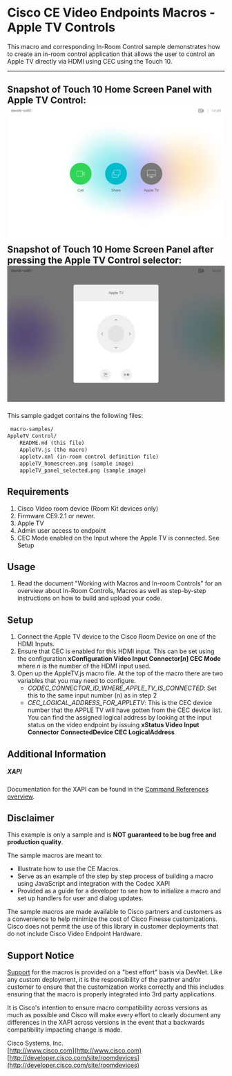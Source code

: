 # Cisco CE Video Endpoints Macros - Apple TV Controls
This macro and corresponding In-Room Control sample demonstrates how to create an in-room control application that allows the user to control an Apple TV directly via HDMI using CEC using the Touch 10.

---
Snapshot of Touch 10 Home Screen Panel with Apple TV Control:
![Sample In-Room Control Screenshot](appleTV_homescreen.png)
Snapshot of Touch 10 Home Screen Panel after pressing the Apple TV Control selector:
![Sample In-Room Control Screenshot](appleTV_panel_selected.png)
---


This sample gadget contains the following files:

     macro-samples/
	AppleTV Control/
		README.md (this file)
		AppleTV.js (the macro)
		appletv.xml (in-room control definition file)
		appleTV_homescreen.png (sample image)
		appleTV_panel_selected.png (sample image)


## Requirements
1. Cisco Video room device (Room Kit devices only)
2. Firmware CE9.2.1 or newer.
3. Apple TV
4. Admin user access to endpoint
5. CEC Mode enabled on the Input where the Apple TV is connected. See Setup

## Usage
1. Read the document "Working with Macros and In-room Controls" for an overview about In-Room Controls, Macros as well as step-by-step instructions on how to build and upload your code.


## Setup

1. Connect the Apple TV device to the Cisco Room Device on one of the HDMI Inputs.
2. Ensure that CEC is enabled for this HDMI input. This can be set using the configuration **xConfiguration Video Input Connector[*n*] CEC Mode** where *n* is the number of the HDMI input used.
3. Open up the AppleTV.js macro file. At the top of the macro there are two variables that you may need to configure.
    * *CODEC_CONNECTOR_ID_WHERE_APPLE_TV_IS_CONNECTED*: Set this to the same input number (n) as in step 2
    * *CEC_LOGICAL_ADDRESS_FOR_APPLETV*: This is the CEC device number that the APPLE TV will have gotten from the CEC device list. You can find the assigned logical address by looking at the input status on the video endpoint by issuing **xStatus Video Input Connector ConnectedDevice CEC LogicalAddress**


## Additional Information
##### XAPI
Documentation for the XAPI can be found in the [Command References overview](https://www.cisco.com/c/en/us/support/collaboration-endpoints/telepresence-quick-set-series/products-command-reference-list.html).

## Disclaimer
This example is only a sample and is **NOT guaranteed to be bug free and production quality**.

The sample macros are meant to:
- Illustrate how to use the CE Macros.
- Serve as an example of the step by step process of building a macro using JavaScript and integration with the Codec XAPI
- Provided as a guide for a developer to see how to initialize a macro and set up handlers for user and dialog updates.

The sample macros are made available to Cisco partners and customers as a convenience to help minimize the cost of Cisco Finesse customizations. Cisco does not permit the use of this library in customer deployments that do not include Cisco Video Endpoint Hardware.

## Support Notice
[Support](http://developer.cisco.com/site/devnet/support) for the macros is provided on a "best effort" basis via DevNet. Like any custom deployment, it is the responsibility of the partner and/or customer to ensure that the customization works correctly and this includes ensuring that the macro is properly integrated into 3rd party applications.

It is Cisco's intention to ensure macro compatibility across versions as much as possible and Cisco will make every effort to clearly document any differences in the XAPI across versions in the event that a backwards compatibility impacting change is made.

Cisco Systems, Inc.<br>
[http://www.cisco.com](http://www.cisco.com)<br>
[http://developer.cisco.com/site/roomdevices](http://developer.cisco.com/site/roomdevices)
